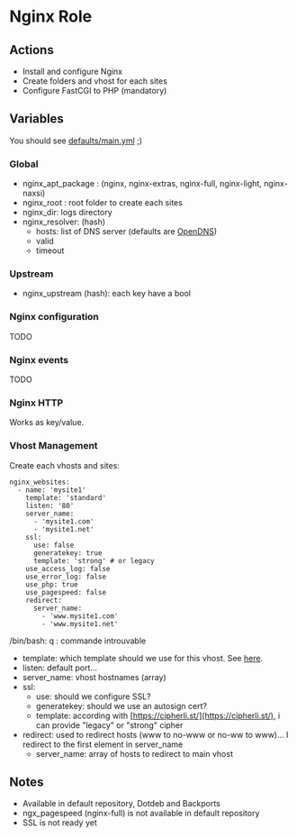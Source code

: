 Nginx Role
==========

Actions
-------
- Install and configure Nginx
- Create folders and vhost for each sites
- Configure FastCGI to PHP (mandatory)

Variables
---------

You should see [defaults/main.yml](defaults/main.yml) ;)

### Global

- nginx\_apt\_package : (nginx, nginx-extras, nginx-full, nginx-light, nginx-naxsi)
- nginx\_root : root folder to create each sites
- nginx\_dir: logs directory
- nginx\_resolver: (hash)
  - hosts: list of DNS server (defaults are [OpenDNS](www.opendns.org))
  - valid
  - timeout

### Upstream

- nginx\_upstream (hash): each key have a bool 

### Nginx configuration

TODO

### Nginx events

TODO

### Nginx HTTP

Works as key/value.

### Vhost Management

Create each vhosts and sites: 

    nginx_websites:
      - name: 'mysite1'
        template: 'standard'
        listen: '80'                                                                                                                      
        server_name:
          - 'mysite1.com'
          - 'mysite1.net'
        ssl:
          use: false
          generatekey: true
          template: 'strong' # or legacy
        use_access_log: false
        use_error_log: false
        use_php: true
        use_pagespeed: false
        redirect:
          server_name:
            - 'www.mysite1.com'
            - 'www.mysite1.net'

/bin/bash: q : commande introuvable
- template: which template should we use for this vhost. See [here](templates/etc/nginx/sites-available/).
- listen: default port...
- server\_name: vhost hostnames (array)
- ssl:
  - use: should we configure SSL?
  - generatekey: should we use an autosign cert?
  - template: according with [https://cipherli.st/](https://cipherli.st/), i can provide "legacy" or "strong" cipher
- redirect: used to redirect hosts (www to no-www or no-ww to www)... I redirect to the first element in server\_name 
  - server\_name: array of hosts to redirect to main vhost


Notes
-----
- Available in default repository, Dotdeb and Backports
- ngx\_pagespeed (nginx-full) is not available in default repository
- SSL is not ready yet
